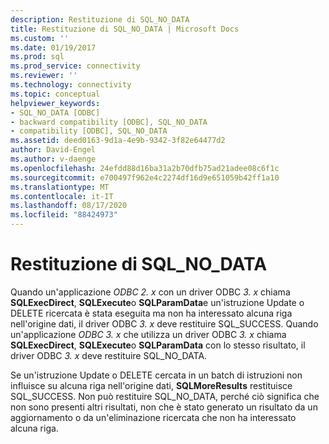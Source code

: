 ```yaml
---
description: Restituzione di SQL_NO_DATA
title: Restituzione di SQL_NO_DATA | Microsoft Docs
ms.custom: ''
ms.date: 01/19/2017
ms.prod: sql
ms.prod_service: connectivity
ms.reviewer: ''
ms.technology: connectivity
ms.topic: conceptual
helpviewer_keywords:
- SQL_NO_DATA [ODBC]
- backward compatibility [ODBC], SQL_NO_DATA
- compatibility [ODBC], SQL_NO_DATA
ms.assetid: deed0163-9d1a-4e9b-9342-3f82e64477d2
author: David-Engel
ms.author: v-daenge
ms.openlocfilehash: 24efdd88d16ba31a2b70dfb75ad21adee08c6f1c
ms.sourcegitcommit: e700497f962e4c2274df16d9e651059b42ff1a10
ms.translationtype: MT
ms.contentlocale: it-IT
ms.lasthandoff: 08/17/2020
ms.locfileid: "88424973"
---
```

# <a name="returning-sql_no_data"></a>Restituzione di SQL_NO_DATA
Quando un'applicazione *ODBC 2. x* con un driver ODBC *3. x* chiama **SQLExecDirect**, **SQLExecute**o **SQLParamData**e un'istruzione Update o DELETE ricercata è stata eseguita ma non ha interessato alcuna riga nell'origine dati, il driver ODBC *3. x* deve restituire SQL_SUCCESS. Quando un'applicazione *ODBC 3. x* che utilizza un driver ODBC *3. x* chiama **SQLExecDirect**, **SQLExecute**o **SQLParamData** con lo stesso risultato, il driver ODBC *3. x* deve restituire SQL_NO_DATA.  
  
 Se un'istruzione Update o DELETE cercata in un batch di istruzioni non influisce su alcuna riga nell'origine dati, **SQLMoreResults** restituisce SQL_SUCCESS. Non può restituire SQL_NO_DATA, perché ciò significa che non sono presenti altri risultati, non che è stato generato un risultato da un aggiornamento o da un'eliminazione ricercata che non ha interessato alcuna riga.
